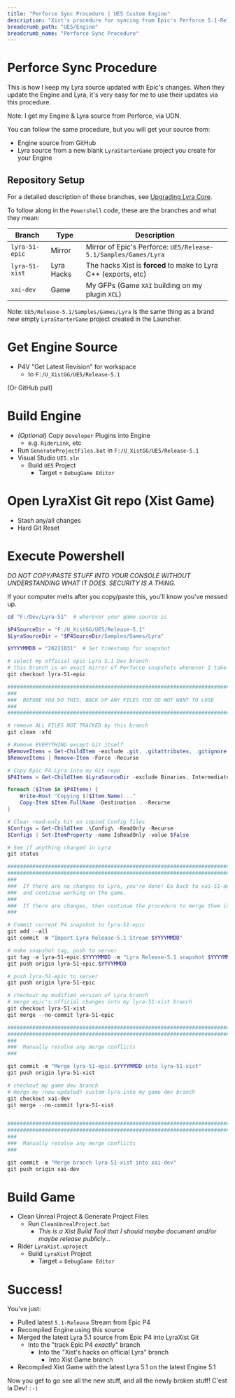 ```yaml
---
title: "Perforce Sync Procedure | UE5 Custom Engine"
description: "Xist's procedure for syncing from Epic's Perforce 5.1-Release Stream"
breadcrumb_path: "UE5/Engine"
breadcrumb_name: "Perforce Sync Procedure"
---
```


# Perforce Sync Procedure

This is how I keep my Lyra source updated with Epic's changes.  When they update the Engine
and Lyra, it's very easy for me to use their updates via this procedure.

Note: I get my Engine & Lyra source from Perforce, via UDN.

You can follow the same procedure, but you will get your source from:

- Engine source from GitHub
- Lyra source from a new blank `LyraStarterGame` project you create for your Engine


## Repository Setup

For a detailed description of these branches, see
[Upgrading Lyra Core](/UE5/LyraStarterGame/Upgrading-Lyra-Core/#RepositorySetup).

To follow along in the `Powershell` code, these are the branches and what they mean:

| Branch                  | Type       | Description                                                     |
|-------------------------|------------|-----------------------------------------------------------------|
| `lyra-51-epic`          | Mirror     | Mirror of Epic's Perforce: `UE5/Release-5.1/Samples/Games/Lyra` |
| `lyra-51-xist`          | Lyra Hacks | The hacks Xist is **forced** to make to Lyra C++ (exports, etc) |
| `xai-dev`               | Game       | My GFPs (Game `XAI` building on my plugin `XCL`)                |


Note: `UE5/Release-5.1/Samples/Games/Lyra` is the same thing as a brand new
empty `LyraStarterGame` project created in the Launcher.


# Get Engine Source

- P4V "Get Latest Revision" for workspace
  - to `F:/U_XistGG/UE5/Release-5.1`

(Or GitHub pull)


# Build Engine

- *(Optional)* Copy `Developer` Plugins into Engine
  - e.g. `RiderLink`, etc
- Run `GenerateProjectFiles.bat` in `F:/U_XistGG/UE5/Release-5.1`
- Visual Studio `UE5.sln`
  - Build `UE5` Project
    - Target = `DebugGame Editor`

# Open LyraXist Git repo (Xist Game)

- Stash any/all changes
- Hard Git Reset

# Execute Powershell

*DO NOT COPY/PASTE STUFF INTO YOUR CONSOLE WITHOUT UNDERSTANDING WHAT IT DOES. SECURITY IS A THING.*

If your computer melts after you copy/paste this, you'll know you've messed up.

```powershell
cd "F:/Dev/Lyra-51"  # wherever your game source is

$P4SourceDir = "F:/U_XistGG/UE5/Release-5.1"
$LyraSourceDir = "$P4SourceDir/Samples/Games/Lyra"

$YYYYMMDD = "20221031"  # Set timestamp for snapshot

# select my official epic Lyra 5.1 Dev branch
# this branch is an exact mirror of Perforce snapshots whenever I take a snapshot
git checkout lyra-51-epic

################################################################################
###
###  BEFORE YOU DO THIS, BACK UP ANY FILES YOU DO NOT WANT TO LOSE
###
################################################################################

# remove ALL FILES NOT TRACKED by this branch
git clean -xfd

# Remove EVERYTHING except Git itself
$RemoveItems = Get-ChildItem -exclude .git, .gitattributes, .gitignore
$RemoveItems | Remove-Item -Force -Recurse

# Copy Epic P4 Lyra into my Git repo
$P4Items = Get-ChildItem $LyraSourceDir -exclude Binaries, Intermediate

foreach ($Item in $P4Items) {
    Write-Host "Copying $($Item.Name)..."
    Copy-Item $Item.FullName -Destination . -Recurse
}

# Clear read-only bit on copied Config files
$Configs = Get-ChildItem .\Config\ -ReadOnly -Recurse
$Configs | Set-ItemProperty -name IsReadOnly -value $false

# See if anything changed in Lyra
git status

################################################################################
################################################################################
###
###  If there are no changes to Lyra, you're done! Go back to xai-51-dev
###  and continue working on the game.
###
###  If there are changes, then continue the procedure to merge them in:
###

# Commit current P4 snapshot to lyra-51-epic
git add --all
git commit -m "Import Lyra Release-5.1 Stream $YYYYMMDD"

# make snapshot tag, push to server
git tag -a lyra-51-epic.$YYYYMMDD -m "Lyra Release-5.1 snapshot $YYYYMMDD"
git push origin lyra-51-epic.$YYYYMMDD

# push lyra-51-epic to server
git push origin lyra-51-epic

# checkout my modified version of Lyra branch
# merge epic's official changes into my lyra-51-xist branch
git checkout lyra-51-xist
git merge --no-commit lyra-51-epic

################################################################################
################################################################################
###
###  Manually resolve any merge conflicts
###

git commit -m "Merge lyra-51-epic.$YYYYMMDD into lyra-51-xist"
git push origin lyra-51-xist

# checkout my game dev branch
# merge my (now updated) custom lyra into my game dev branch
git checkout xai-dev
git merge --no-commit lyra-51-xist


################################################################################
################################################################################
###
###  Manually resolve any merge conflicts
###

git commit -m "Merge branch lyra-51-xist into xai-dev"
git push origin xai-dev
```

# Build Game

- Clean Unreal Project & Generate Project Files
  - Run `CleanUnrealProject.bat`
    - *This is a Xist Build Tool that I should maybe document and/or maybe release publicly...*
- Rider `LyraXist.uproject`
  - Build `LyraXist` Project
    - Target = `DebugGame Editor`


# Success!

You've just:

- Pulled latest `5.1-Release` Stream from Epic P4
- Recompiled Engine using this source
- Merged the latest Lyra 5.1 source from Epic P4 into LyraXist Git
  - Into the "track Epic P4 *exactly*" branch
    - Into the "Xist's hacks on official Lyra" branch
      - Into Xist Game branch
- Recompiled Xist Game with the latest Lyra 5.1 on the latest Engine 5.1

Now you get to go see all the new stuff, and all the newly broken stuff!  C'est la Dev!  `:-)`

